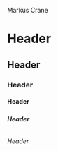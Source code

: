 Markus Crane
# <h1> Header
## <h2> Header
### <h3> Header
#### <h4> Header
##### <h5> Header
###### <h6> Header
